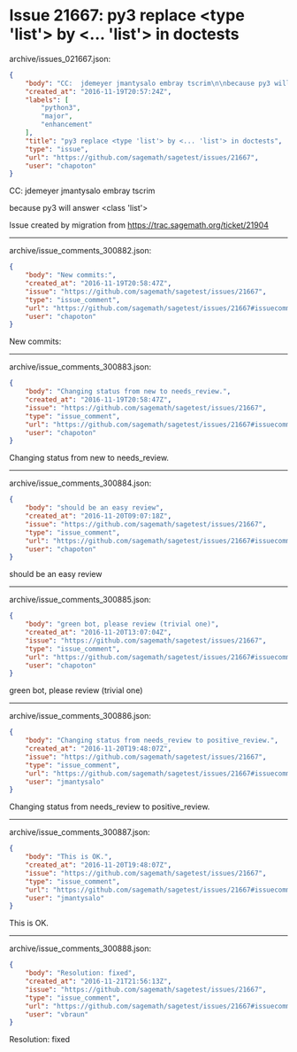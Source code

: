 # Issue 21667: py3 replace <type 'list'> by <... 'list'> in doctests

archive/issues_021667.json:
```json
{
    "body": "CC:  jdemeyer jmantysalo embray tscrim\n\nbecause py3 will answer <class 'list'>\n\nIssue created by migration from https://trac.sagemath.org/ticket/21904\n\n",
    "created_at": "2016-11-19T20:57:24Z",
    "labels": [
        "python3",
        "major",
        "enhancement"
    ],
    "title": "py3 replace <type 'list'> by <... 'list'> in doctests",
    "type": "issue",
    "url": "https://github.com/sagemath/sagetest/issues/21667",
    "user": "chapoton"
}
```
CC:  jdemeyer jmantysalo embray tscrim

because py3 will answer <class 'list'>

Issue created by migration from https://trac.sagemath.org/ticket/21904





---

archive/issue_comments_300882.json:
```json
{
    "body": "New commits:",
    "created_at": "2016-11-19T20:58:47Z",
    "issue": "https://github.com/sagemath/sagetest/issues/21667",
    "type": "issue_comment",
    "url": "https://github.com/sagemath/sagetest/issues/21667#issuecomment-300882",
    "user": "chapoton"
}
```

New commits:



---

archive/issue_comments_300883.json:
```json
{
    "body": "Changing status from new to needs_review.",
    "created_at": "2016-11-19T20:58:47Z",
    "issue": "https://github.com/sagemath/sagetest/issues/21667",
    "type": "issue_comment",
    "url": "https://github.com/sagemath/sagetest/issues/21667#issuecomment-300883",
    "user": "chapoton"
}
```

Changing status from new to needs_review.



---

archive/issue_comments_300884.json:
```json
{
    "body": "should be an easy review",
    "created_at": "2016-11-20T09:07:18Z",
    "issue": "https://github.com/sagemath/sagetest/issues/21667",
    "type": "issue_comment",
    "url": "https://github.com/sagemath/sagetest/issues/21667#issuecomment-300884",
    "user": "chapoton"
}
```

should be an easy review



---

archive/issue_comments_300885.json:
```json
{
    "body": "green bot, please review (trivial one)",
    "created_at": "2016-11-20T13:07:04Z",
    "issue": "https://github.com/sagemath/sagetest/issues/21667",
    "type": "issue_comment",
    "url": "https://github.com/sagemath/sagetest/issues/21667#issuecomment-300885",
    "user": "chapoton"
}
```

green bot, please review (trivial one)



---

archive/issue_comments_300886.json:
```json
{
    "body": "Changing status from needs_review to positive_review.",
    "created_at": "2016-11-20T19:48:07Z",
    "issue": "https://github.com/sagemath/sagetest/issues/21667",
    "type": "issue_comment",
    "url": "https://github.com/sagemath/sagetest/issues/21667#issuecomment-300886",
    "user": "jmantysalo"
}
```

Changing status from needs_review to positive_review.



---

archive/issue_comments_300887.json:
```json
{
    "body": "This is OK.",
    "created_at": "2016-11-20T19:48:07Z",
    "issue": "https://github.com/sagemath/sagetest/issues/21667",
    "type": "issue_comment",
    "url": "https://github.com/sagemath/sagetest/issues/21667#issuecomment-300887",
    "user": "jmantysalo"
}
```

This is OK.



---

archive/issue_comments_300888.json:
```json
{
    "body": "Resolution: fixed",
    "created_at": "2016-11-21T21:56:13Z",
    "issue": "https://github.com/sagemath/sagetest/issues/21667",
    "type": "issue_comment",
    "url": "https://github.com/sagemath/sagetest/issues/21667#issuecomment-300888",
    "user": "vbraun"
}
```

Resolution: fixed
